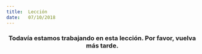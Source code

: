```yaml
---
title:  Lección
date:   07/10/2018
---
```


### <center>Todavía estamos trabajando en esta lección. Por favor, vuelva más tarde.</center>
